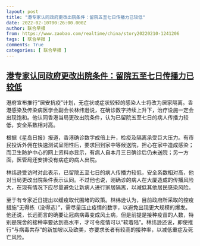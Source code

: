 ```yaml
---
layout: post
title: "港专家认同政府更改出院条件：留院五至七日传播力已较低"
date: 2022-02-10T00:26:00.000Z
author: 联合早报
from: https://www.zaobao.com/realtime/china/story20220210-1241206
tags: [ 联合早报 ]
comments: True
categories: [ 联合早报 ]
---
```

<!--1644452760000-->
[港专家认同政府更改出院条件：留院五至七日传播力已较低](https://www.zaobao.com/realtime/china/story20220210-1241206)
------

<div>
<p>港府宣布推行“居安抗疫”计划，无症状或症状较轻的感染人士将改为居家隔离。香港感染及传染病医学会副会长林纬逊说，在确诊数字持续上升下，治疗设施一定会出现饱和。他认同香港当局更改出院条件，认为已留院五至七日的病人传播力较低，安全系数相对高。</p><p>根据《星岛日报》报道，香港确诊数字成倍上升，检疫及隔离承受巨大压力。有市民投诉外佣在快速测试呈阳性后，要求回到家中等候送院，担心在家中造成感染；而卫生防护中心的网上资料亦显示，有病人自本月三日确诊后仍未送院；另一方面，医管局还安排没有病症的病人出院。</p><p>林纬逊受访时对此表示，已留院五至七日的病人传播力较低，安全系数相对高，他对当局更改出院条件表示认同。不过他也说，刚确诊的病人在大厦造成的传播风险大，在现有情况下应尽量避免让新病人进行家居隔离，以减低其他居民感染风险。</p><section id="imu"><div id="dfp-ad-imu1">        </div></section><p>至于有专家近日提出以缓疫取代围堵的政策。林纬逊认为，目前政府所采取的控疫措施“无得拣（没得选）”，需尽量压止疫情的数字，以避免出现更大规模的爆发。他还说，长远而言的确要让冠病病毒变成风土病，但是前提是接种疫苗的人数，特别是院舍的接种率要达到高水平，才可令疫情可以“软着陆”。林纬逊还说，即使推行“与病毒共存”的新加坡以及欧美，亦要求长者有较高的接种率，以减低重症及死亡风险。</p>      <div class="cx_paywall_placeholder" id="sph_cdp_40"></div>
</div>
